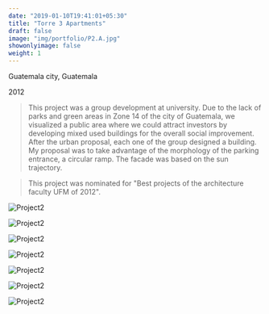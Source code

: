 ```yaml
---
date: "2019-01-10T19:41:01+05:30"
title: "Torre 3 Apartments"
draft: false
image: "img/portfolio/P2.A.jpg"
showonlyimage: false
weight: 1
---
```


Guatemala city, Guatemala

2012
<!--more-->

> This project was a group development at university. Due to the lack of parks and green areas in Zone 14 of the city of Guatemala, we visualized a public area where we could attract investors by developing mixed used buildings for the overall social improvement. After the urban proposal, each one of the group designed a building. My proposal was to take advantage of the morphology of the parking entrance, a circular ramp. The facade was based on the sun trajectory.

> This project was nominated for "Best projects of the architecture faculty UFM of 2012".

   ![Project2][2]

   ![Project2][3]

   ![Project2][4]

   ![Project2][5]  

   ![Project2][6]

   ![Project2][7]   

   ![Project2][1]

[1]: /img/portfolio/P2.A.jpg
[2]: /img/portfolio/P2.B.jpg
[3]: /img/portfolio/P2.C.jpg
[4]: /img/portfolio/P2.D.jpg
[5]: /img/portfolio/P2.E.jpg
[6]: /img/portfolio/P2.F.jpg
[7]: /img/portfolio/P2.G.jpg
[8]: /img/portfolio/P2.H.jpg
